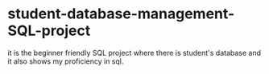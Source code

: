 # student-database-management-SQL-project
it is the  beginner friendly SQL project where there is student's database and it also shows my proficiency in sql.
